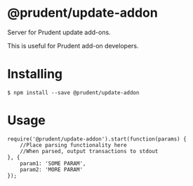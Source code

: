 @prudent/update-addon
======================

Server for Prudent update add-ons.

This is useful for Prudent add-on developers.

Installing
==========

```
$ npm install --save @prudent/update-addon
```

Usage
=====

```
require('@prudent/update-addon').start(function(params) {
    //Place parsing functionality here
    //When parsed, output transactions to stdout
}, {
    param1: 'SOME PARAM',
    param2: 'MORE PARAM'
});
```
